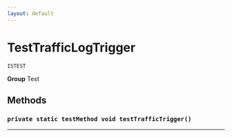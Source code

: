 ```yaml
---
layout: default
---
```

# TestTrafficLogTrigger

`ISTEST`



**Group** Test

## Methods
### `private static testMethod void testTrafficTrigger()`
---
